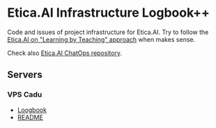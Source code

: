 # Etica.AI Infrastructure Logbook++
Code and issues of project infrastructure for Etica.AI. Try to follow the
[Etica.AI on "Learning by Teaching" approach](https://github.com/EticaAI/forum/issues/46)
when makes sense.

Check also [Etica.AI ChatOps repository](https://github.com/EticaAI/eticaai-chatops).

## Servers

### VPS Cadu
- [Loogbook](logbook/cadu.sh)
- [README](sysadmin/cadu/README.md)
